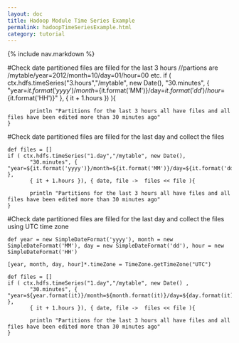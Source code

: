 ```yaml
---
layout: doc
title: Hadoop Module Time Series Example
permalink: hadoopTimeSeriesExample.html
category: tutorial
---
```



{% include nav.markdown %}

#Check date partitioned files are filled for the last 3 hours
    //partions are /mytable/year=2012/month=10/day=01/hour=00 etc.
    if ( ctx.hdfs.timeSeries("3.hours","/mytable", new Date(), 
           "30.minutes", { "year=${it.format('yyyy')}/month=${it.format('MM')}/day=${it.format('dd')}/hour=${it.format('HH')}" }, 
           { it + 1.hours }) ){
           
           println "Partitions for the last 3 hours all have files and all files have been edited more than 30 minutes ago"
    }
           
        	

#Check date partitioned files are filled for the last day and collect the files
	
	def files = []
	if ( ctx.hdfs.timeSeries("1.day","/mytable", new Date(), 
           "30.minutes", { "year=${it.format('yyyy')}/month=${it.format('MM')}/day=${it.format('dd')}/hour=${it.format('HH')}" }, 
           { it + 1.hours }), { date, file ->  files << file ){
           
           println "Partitions for the last 3 hours all have files and all files have been edited more than 30 minutes ago"
    }
    
        	

#Check date partitioned files are filled for the last day and collect the files using UTC time zone
	
	def year = new SimpleDateFormat('yyyy'), month = new SimpleDateFormat('MM'), day = new SimpleDateFormat('dd'), hour = new SimpleDateFormat('HH')
	
	[year, month, day, hour]*.timeZone = TimeZone.getTimeZone("UTC") 
	
	def files = []
	if ( ctx.hdfs.timeSeries("1.day","/mytable", new Date() , 
           "30.minutes", { "year=${year.format(it)}/month=${month.format(it)}/day=${day.format(it)}/hour=${hour.format(it)}" }, 
           { it + 1.hours }), { date, file ->  files << file ){
           
           println "Partitions for the last 3 hours all have files and all files have been edited more than 30 minutes ago"
    }
    
